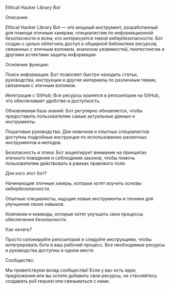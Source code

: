 Ethical Hacker Library Bot

Описание:

Ethical Hacker Library Bot — это мощный инструмент, разработанный для помощи этичным хакерам, специалистам по информационной безопасности и всем, кто интересуется темой кибербезопасности. Бот создан с целью облегчить доступ к обширной библиотеке ресурсов, связанных с этичным взломом, анализом уязвимостей, пентестингом и другими аспектами защиты информации.

Основные функции:

Поиск информации: Бот позволяет быстро находить статьи, руководства, инструкции и другие материалы по различным темам, связанным с этичным взломом.

Интеграция с GitHub: Все ресурсы хранятся в репозитории на GitHub, что обеспечивает удобство и доступность.

Обновляемая база знаний: Бот регулярно обновляется, чтобы предоставить пользователям самые актуальные данные и инструменты.

Пошаговые руководства: Для новичков и опытных специалистов доступны подробные инструкции по использованию различных инструментов и методов.

Безопасность и этика: Бот акцентирует внимание на принципах этичного поведения и соблюдения законов, чтобы помочь пользователям действовать в рамках правового поля.

Для кого этот бот?

Начинающие этичные хакеры, которые хотят изучить основы кибербезопасности.

Опытные специалисты, ищущие новые инструменты и техники для улучшения своих навыков.

Компании и команды, которые хотят улучшить свои процессы обеспечения безопасности.

Как начать?

Просто склонируйте репозиторий и следуйте инструкциям, чтобы интегрировать бота в ваш рабочий процесс. Все необходимые ресурсы и руководства доступны в одном месте.

Сообщество:

Мы приветствуем вклад сообщества! Если у вас есть идеи, предложения или вы хотите добавить свои ресурсы, не стесняйтесь создавать pull request или связываться с нами.
